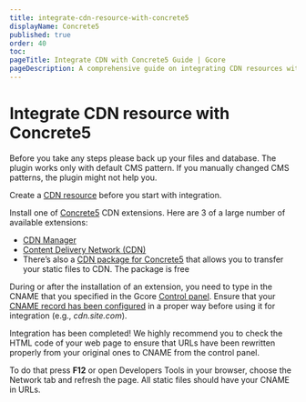 ```yaml
---
title: integrate-cdn-resource-with-concrete5
displayName: Concrete5
published: true
order: 40
toc:
pageTitle: Integrate CDN with Concrete5 Guide | Gcore
pageDescription: A comprehensive guide on integrating CDN resources with Concrete5 CMS to enhance your site's speed and user experience.
---
```

# Integrate CDN resource with Concrete5

Before you take any steps please back up your files and database. The plugin works only with default CMS pattern. If you manually changed CMS patterns, the plugin might not help you.

Create a <a href="https://gcore.com/docs/cdn/getting-started/create-a-cdn-resource/create-a-cdn-resource-for-only-static-files" target="_blank">CDN resource</a> before you start with integration.

Install one of <a href="https://concrete5.org" target="_blank">Concrete5</a> CDN extensions. Here are 3 of a large number of available extensions: 

- <a href="https://concrete5.org/marketplace/addons/cdn-manager" target="_blank">CDN Manager</a>
- <a href="https://marketplace.concretecms.com/marketplace/addons/content-delivery-network-cdn/" target="_blank">Content Delivery Network (CDN)</a>
- There’s also a <a href="https://github.com/concrete5/concrete5/pull/771" target="_blank">CDN package for Сoncrete5</a> that allows you to transfer your static files to CDN. The package is free

During or after the installation of an extension, you need to type in the CNAME that you specified in the Gcore <a href="https://accounts.gcore.com/reports/dashboard" target="_blank">Control panel</a>. Ensure that your <a href="https://gcore.com/docs/cdn/cdn-resource-options/general/create-and-set-a-custom-domain-for-the-content-delivery-via-cdn" target="_blank">CNAME record has been configured</a> in a proper way before using it for integration (e.g., *cdn.site.com*).

Integration has been completed! We highly recommend you to check the HTML code of your web page to ensure that URLs have been rewritten properly from your original ones to CNAME from the control panel.

To do that press **F12** or open Developers Tools in your browser, choose the Network tab and refresh the page. All static files should have your CNAME in URLs.
